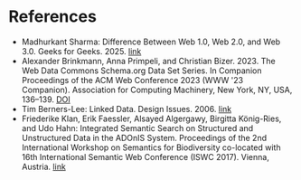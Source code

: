 # References

- <a name="Sharma2025"></a>Madhurkant Sharma: Difference Between Web 1.0, Web 2.0, and Web 3.0. Geeks for Geeks. 2025. [link](https://www.geeksforgeeks.org/blogs/web-1-0-web-2-0-and-web-3-0-with-their-difference/)
- <a name="Brinkmann2023"></a>Alexander Brinkmann, Anna Primpeli, and Christian Bizer. 2023. The Web Data Commons Schema.org Data Set Series. In Companion Proceedings of the ACM Web Conference 2023 (WWW '23 Companion). Association for Computing Machinery, New York, NY, USA, 136–139. [DOI](https://doi.org/10.1145/3543873.3587331)
- <a name="TBL2006"></a>Tim Berners-Lee: Linked Data. Design Issues. 2006. [link](https://www.w3.org/DesignIssues/LinkedData.html)
- <a name="Klan2017"></a>Friederike Klan, Erik Faessler, Alsayed Algergawy, Birgitta König-Ries, and Udo Hahn: Integrated Semantic Search on Structured and
Unstructured Data in the ADOnIS System. Proceedings of the 2nd International Workshop on Semantics for Biodiversity co-located with 16th International Semantic Web Conference (ISWC 2017). Vienna, Austria. [link](https://ceur-ws.org/Vol-1933/paper-9.pdf)


